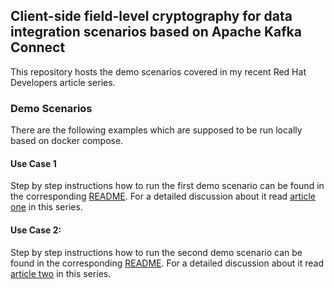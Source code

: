 ## Client-side field-level cryptography for data integration scenarios based on Apache Kafka Connect

This repository hosts the demo scenarios covered in my recent Red Hat Developers article series.

### Demo Scenarios

There are the following examples which are supposed to be run locally based on docker compose.

#### Use Case 1

Step by step instructions how to run the first demo scenario can be found in the corresponding [README](use_case_1/README.md). For a detailed discussion about it read [article one](https://developers.redhat.com/articles/2022/09/27/end-end-field-level-encryption-apache-kafka-connect#example__exchanging_structured_data_between_a_relational_database_and_a_nosql_database) in this series.

#### Use Case 2:

Step by step instructions how to run the second demo scenario can be found in the corresponding [README](use_case_2/README.md). For a detailed discussion about it read [article two](https://developers.redhat.com/articles/2022/10/11/file-based-kafka-connect-scenarios-end-end-encryption) in this series.

